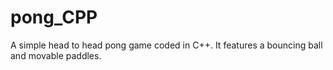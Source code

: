 # pong_CPP
A simple head to head pong game coded in C++. It features a bouncing ball and movable paddles.
